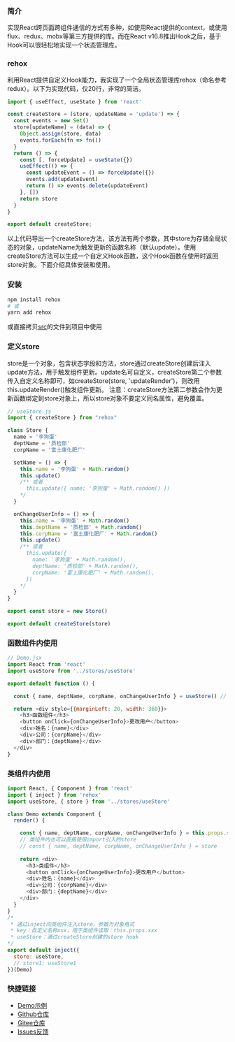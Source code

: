 ### 简介
实现React跨页面跨组件通信的方式有多种，如使用React提供的context，或使用flux、redux、mobx等第三方提供的库。而在React v16.8推出Hook之后，基于Hook可以很轻松地实现一个状态管理库。

### rehox
利用React提供自定义Hook能力，我实现了一个全局状态管理库rehox（命名参考redux）。以下为实现代码，仅20行，非常的简洁。
```ts
import { useEffect, useState } from 'react'

const createStore = (store, updateName = 'update') => {
  const events = new Set()
  store[updateName] = (data) => {
    Object.assign(store, data)
    events.forEach(fn => fn())
  }
  return () => {
    const [, forceUpdate] = useState({})
    useEffect(() => {
      const updateEvent = () => forceUpdate({})
      events.add(updateEvent)
      return () => events.delete(updateEvent)
    }, [])
    return store
  }
}

export default createStore;
```
以上代码导出一个createStore方法，该方法有两个参数，其中store为存储全局状态的对象，updateName为触发更新的函数名称（默认update）。使用createStore方法可以生成一个自定义Hook函数，这个Hook函数在使用时返回store对象。下面介绍具体安装和使用。

### 安装

```bash
npm install rehox
# 或
yarn add rehox
```

或直接拷贝[src](./src)的文件到项目中使用


### 定义store
store是一个对象，包含状态字段和方法，store通过createStore创建后注入update方法，用于触发组件更新。update名可自定义，createStore第二个参数传入自定义名称即可，如createStore(store, 'updateRender')，则改用this.updateRender()触发组件更新。
注意：createStore方法第二参数会作为更新函数绑定到store对象上，所以store对象不要定义同名属性，避免覆盖。
``` js
// useStore.js
import { createStore } from "rehox"

class Store {
  name = '李狗蛋'
  deptName = '质检部'
  corpName = '富土康化肥厂'

  setName = () => {
    this.name = '李狗蛋' + Math.random()
    this.update()
    /** 或者
      this.update({ name: '李狗蛋' + Math.random() })
    */
  }

  onChangeUserInfo = () => {
    this.name = '李狗蛋' + Math.random()
    this.deptName = '质检部' + Math.random()
    this.corpName = '富土康化肥厂' + Math.random()
    this.update()
    /** 或者
      this.update({
        name: '李狗蛋' + Math.random(),
        deptName: '质检部' + Math.random(),
        corpName: '富土康化肥厂' + Math.random(),
      })
    */
  }
}

export const store = new Store()

export default createStore(store)
```


### 函数组件内使用
``` js
// Demo.jsx
import React from 'react'
import useStore from '../stores/useStore'

export default function () {

  const { name, deptName, corpName, onChangeUserInfo } = useStore() // Store Hook

  return <div style={{marginLeft: 20, width: 360}}>
    <h3>函数组件</h3>
    <button onClick={onChangeUserInfo}>更改用户</button>
    <div>姓名：{name}</div>
    <div>公司：{corpName}</div>
    <div>部门：{deptName}</div>
  </div>
}
```


### 类组件内使用
``` js
import React, { Component } from 'react'
import { inject } from 'rehox'
import useStore, { store } from '../stores/useStore'

class Demo extends Component {
  render() {

    const { name, deptName, corpName, onChangeUserInfo } = this.props.store
    // 类组件内也可以直接使用import引入的store
    // const { name, deptName, corpName, onChangeUserInfo } = store
 
    return <div>
      <h3>类组件</h3>
      <button onClick={onChangeUserInfo}>更改用户</button>
      <div>姓名：{name}</div>
      <div>公司：{corpName}</div>
      <div>部门：{deptName}</div>
    </div>
  }
}
/*
 * 通过inject向类组件注入store，参数为对象格式
 * key：自定义名称xxx，用于类组件读取：this.props.xxx
 * useStore：通过createStore创建的store hook
*/
export default inject({
  store: useStore,
  // store1: useStore1
})(Demo)
```


### 快捷链接

- [Demo示例](./demo)
- [Github仓库](https://github.com/linjc/rehox)
- [Gitee仓库](https://gitee.com/l2j2c3/rehox)
- [Issues反馈](./issues)
